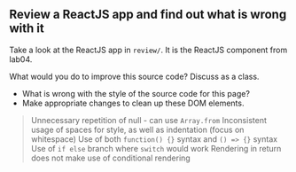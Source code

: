 ## Review a ReactJS app and find out what is wrong with it

Take a look at the ReactJS app in `review/`. It is the ReactJS component from lab04.

What would you do to improve this source code? Discuss as a class.

- What is wrong with the style of the source code for this page?
- Make appropriate changes to clean up these DOM elements.

> Unnecessary repetition of null - can use `Array.from`
> Inconsistent usage of spaces for style, as well as indentation (focus on whitespace)
> Use of both `function() {}` syntax and `() => {}` syntax
> Use of `if else` branch where `switch` would work
> Rendering in return does not make use of conditional rendering
